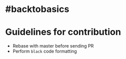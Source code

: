# #backtobasics

# Guidelines for contribution
- Rebase with master before sending PR
- Perform `black` code formatting